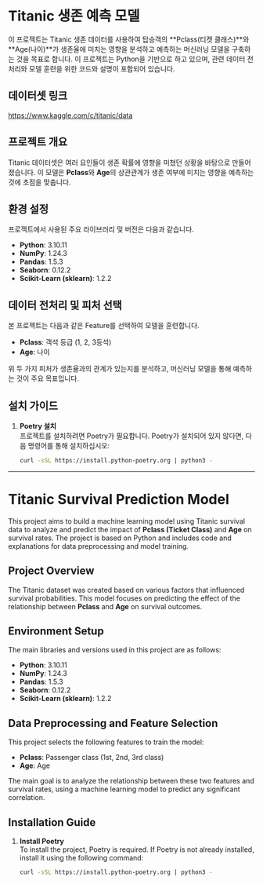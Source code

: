 # Titanic 생존 예측 모델

이 프로젝트는 Titanic 생존 데이터를 사용하여 탑승객의 **Pclass(티켓 클래스)**와 **Age(나이)**가 생존율에 미치는 영향을 분석하고 예측하는 머신러닝 모델을 구축하는 것을 목표로 합니다. 이 프로젝트는 Python을 기반으로 하고 있으며, 관련 데이터 전처리와 모델 훈련을 위한 코드와 설명이 포함되어 있습니다.

## 데이터셋 링크
https://www.kaggle.com/c/titanic/data

## 프로젝트 개요

Titanic 데이터셋은 여러 요인들이 생존 확률에 영향을 미쳤던 상황을 바탕으로 만들어졌습니다. 이 모델은 **Pclass**와 **Age**의 상관관계가 생존 여부에 미치는 영향을 예측하는 것에 초점을 맞춥니다.

## 환경 설정

프로젝트에서 사용된 주요 라이브러리 및 버전은 다음과 같습니다.

- **Python**: 3.10.11
- **NumPy**: 1.24.3
- **Pandas**: 1.5.3
- **Seaborn**: 0.12.2
- **Scikit-Learn (sklearn)**: 1.2.2

## 데이터 전처리 및 피처 선택

본 프로젝트는 다음과 같은 Feature를 선택하여 모델을 훈련합니다.

- **Pclass**: 객석 등급 (1, 2, 3등석)
- **Age**: 나이

위 두 가지 피처가 생존율과의 관계가 있는지를 분석하고, 머신러닝 모델을 통해 예측하는 것이 주요 목표입니다.

## 설치 가이드

1. **Poetry 설치**  
   프로젝트를 설치하려면 Poetry가 필요합니다. Poetry가 설치되어 있지 않다면, 다음 명령어를 통해 설치하십시오:

   ```bash
   curl -sSL https://install.python-poetry.org | python3 -

---

# Titanic Survival Prediction Model

This project aims to build a machine learning model using Titanic survival data to analyze and predict the impact of **Pclass (Ticket Class)** and **Age** on survival rates. The project is based on Python and includes code and explanations for data preprocessing and model training.

## Project Overview

The Titanic dataset was created based on various factors that influenced survival probabilities. This model focuses on predicting the effect of the relationship between **Pclass** and **Age** on survival outcomes.

## Environment Setup

The main libraries and versions used in this project are as follows:

- **Python**: 3.10.11
- **NumPy**: 1.24.3
- **Pandas**: 1.5.3
- **Seaborn**: 0.12.2
- **Scikit-Learn (sklearn)**: 1.2.2

## Data Preprocessing and Feature Selection

This project selects the following features to train the model:

- **Pclass**: Passenger class (1st, 2nd, 3rd class)
- **Age**: Age

The main goal is to analyze the relationship between these two features and survival rates, using a machine learning model to predict any significant correlation.

## Installation Guide

1. **Install Poetry**  
   To install the project, Poetry is required. If Poetry is not already installed, install it using the following command:

   ```bash
   curl -sSL https://install.python-poetry.org | python3 -